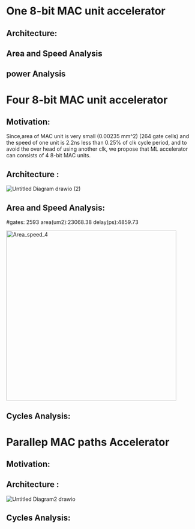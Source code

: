 # One 8-bit MAC unit accelerator

## Architecture:



## Area and Speed Analysis


## power Analysis


# Four 8-bit MAC unit accelerator


## Motivation:
Since,area of MAC unit is very small (0.00235 mm^2) (264 gate cells) and the speed of one unit is 2.2ns less than 0.25% of clk cycle period, and to avoid the over head of using another clk, we propose that ML accelerator can consists of 4 8-bit MAC units.


## Architecture :

![Untitled Diagram drawio (2)](https://user-images.githubusercontent.com/72893623/145666664-f81cddb1-433d-43c4-b72f-98bdea884c77.png)


## Area and Speed Analysis:

#gates: 2593		area(um2):23068.38		delay(ps):4859.73

<img width="453" alt="Area_speed_4" src="https://user-images.githubusercontent.com/72893623/145666760-da3464cb-7c72-4080-b6e1-323b80c391d3.png">



## Cycles Analysis:




# Parallep MAC paths Accelerator

## Motivation:


## Architecture :
![Untitled Diagram2 drawio](https://user-images.githubusercontent.com/72893623/145666681-c4b636fd-2805-4e9d-9af7-9a038ea49d84.png)


## Cycles Analysis:









